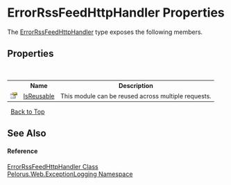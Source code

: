 # ErrorRssFeedHttpHandler Properties
 

The <a href="78E2E9E1">ErrorRssFeedHttpHandler</a> type exposes the following members.


## Properties
&nbsp;<table><tr><th></th><th>Name</th><th>Description</th></tr><tr><td>![Public property](media/pubproperty.gif "Public property")</td><td><a href="2097E7BC">IsReusable</a></td><td>
This module can be reused across multiple requests.</td></tr></table>&nbsp;
<a href="#errorrssfeedhttphandler-properties">Back to Top</a>

## See Also


#### Reference
<a href="78E2E9E1">ErrorRssFeedHttpHandler Class</a><br /><a href="F7316212">Pelorus.Web.ExceptionLogging Namespace</a><br />